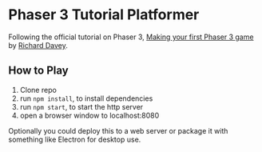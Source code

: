 # Phaser 3 Tutorial Platformer

Following the official tutorial on Phaser 3, [Making your first Phaser 3 game](http://phaser.io/tutorials/making-your-first-phaser-3-game/part1) by [Richard Davey](https://twitter.com/photonstorm).

## How to Play

1. Clone repo
2. run `npm install`, to install dependencies
3. run `npm start`, to start the http server
4. open a browser window to localhost:8080

Optionally you could deploy this to a web server or package it with something like Electron for desktop use.